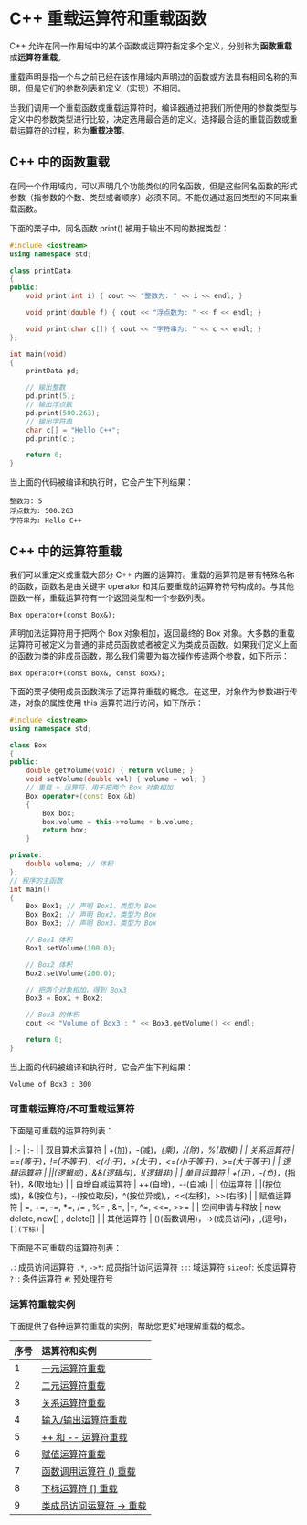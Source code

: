 # C++ 重载运算符和重载函数

C++ 允许在同一作用域中的某个函数或运算符指定多个定义，分别称为**函数重载**或**运算符重载**。

重载声明是指一个与之前已经在该作用域内声明过的函数或方法具有相同名称的声明，但是它们的参数列表和定义（实现）不相同。

当我们调用一个重载函数或重载运算符时，编译器通过把我们所使用的参数类型与定义中的参数类型进行比较，决定选用最合适的定义。选择最合适的重载函数或重载运算符的过程，称为**重载决策**。

## C++ 中的函数重载

在同一个作用域内，可以声明几个功能类似的同名函数，但是这些同名函数的形式参数（指参数的个数、类型或者顺序）必须不同。不能仅通过返回类型的不同来重载函数。

下面的栗子中，同名函数 print() 被用于输出不同的数据类型：
```c++
#include <iostream>
using namespace std;

class printData
{
public:
    void print(int i) { cout << "整数为: " << i << endl; }

    void print(double f) { cout << "浮点数为: " << f << endl; }

    void print(char c[]) { cout << "字符串为: " << c << endl; }
};

int main(void)
{
    printData pd;

    // 输出整数
    pd.print(5);
    // 输出浮点数
    pd.print(500.263);
    // 输出字符串
    char c[] = "Hello C++";
    pd.print(c);

    return 0;
}
```

当上面的代码被编译和执行时，它会产生下列结果：

    整数为: 5
    浮点数为: 500.263
    字符串为: Hello C++

## C++ 中的运算符重载

我们可以重定义或重载大部分 C++ 内置的运算符。重载的运算符是带有特殊名称的函数，函数名是由关键字 operator 和其后要重载的运算符符号构成的。与其他函数一样，重载运算符有一个返回类型和一个参数列表。

`Box operator+(const Box&);`

声明加法运算符用于把两个 Box 对象相加，返回最终的 Box 对象。大多数的重载运算符可被定义为普通的非成员函数或者被定义为类成员函数。如果我们定义上面的函数为类的非成员函数，那么我们需要为每次操作传递两个参数，如下所示：

`Box operator+(const Box&, const Box&);`

下面的栗子使用成员函数演示了运算符重载的概念。在这里，对象作为参数进行传递，对象的属性使用 this 运算符进行访问，如下所示：

```c++
#include <iostream>
using namespace std;

class Box
{
public:
    double getVolume(void) { return volume; }
    void setVolume(double vol) { volume = vol; }
    // 重载 + 运算符，用于把两个 Box 对象相加
    Box operator+(const Box &b)
    {
        Box box;
        box.volume = this->volume + b.volume;
        return box;
    }

private:
    double volume; // 体积
};
// 程序的主函数
int main()
{
    Box Box1; // 声明 Box1，类型为 Box
    Box Box2; // 声明 Box2，类型为 Box
    Box Box3; // 声明 Box3，类型为 Box

    // Box1 体积
    Box1.setVolume(100.0);

    // Box2 体积
    Box2.setVolume(200.0);

    // 把两个对象相加，得到 Box3
    Box3 = Box1 + Box2;

    // Box3 的体积
    cout << "Volume of Box3 : " << Box3.getVolume() << endl;

    return 0;
}
```
当上面的代码被编译和执行时，它会产生下列结果：

    Volume of Box3 : 300

### 可重载运算符/不可重载运算符

下面是可重载的运算符列表：

| :- | :- |
| 双目算术运算符 | +(加)，-(减)，*(乘)，/(除)，%(取模) |
| 关系运算符 | ==(等于)，!=(不等于)，<(小于)，>(大于)，<=(小于等于)，>=(大于等于) |
| 逻辑运算符 | ||(逻辑或)，&&(逻辑与)，!(逻辑非) |
| 单目运算符 | +(正)，-(负)，*(指针)，&(取地址) |
| 自增自减运算符 | ++(自增)，--(自减) |
| 位运算符 | |(按位或)，&(按位与)，~(按位取反)，^(按位异或),，<<(左移)，>>(右移) |
| 赋值运算符 | =, +=, -=, *=, /= , %= , &=, |=, ^=, <<=, >>= |
| 空间申请与释放 | new, delete, new[] , delete[] |
| 其他运算符 | ()(函数调用)，->(成员访问)，,(逗号)，`[](下标)` |

下面是不可重载的运算符列表：

`.`: 成员访问运算符
`.*`, `->*`: 成员指针访问运算符
`::`: 域运算符
`sizeof`: 长度运算符
`?:`: 条件运算符
`#`: 预处理符号

### 运算符重载实例

下面提供了各种运算符重载的实例，帮助您更好地理解重载的概念。

| 序号 | 运算符和实例 |
| :- | :- |
| 1 | [一元运算符重载](https://www.runoob.com/cplusplus/unary-operators-overloading.html) |
| 2 | [二元运算符重载](https://www.runoob.com/cplusplus/binary-operators-overloading.html) |
| 3 | [关系运算符重载](https://www.runoob.com/cplusplus/relational-operators-overloading.html) |
| 4 | [输入/输出运算符重载](https://www.runoob.com/cplusplus/input-output-operators-overloading.html) |
| 5 | [++ 和 -- 运算符重载](https://www.runoob.com/cplusplus/increment-decrement-operators-overloading.html) |
| 6 | [赋值运算符重载](https://www.runoob.com/cplusplus/assignment-operators-overloading.html) |
| 7 | [函数调用运算符 () 重载](https://www.runoob.com/cplusplus/function-call-operator-overloading.html) |
| 8 | [下标运算符 [] 重载](https://www.runoob.com/cplusplus/subscripting-operator-overloading.html) |
| 9 | [类成员访问运算符 -> 重载](https://www.runoob.com/cplusplus/class-member-access-operator-overloading.html) |
